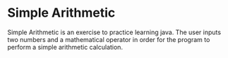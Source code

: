 # Simple Arithmetic

Simple Arithmetic is an exercise to practice learning java. The user inputs two numbers and a mathematical operator in order for the program to perform a simple arithmetic calculation. 
